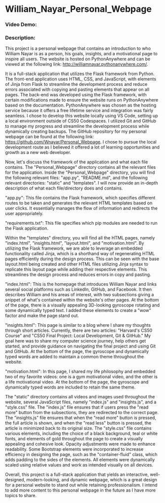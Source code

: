 # William_Nayar_Personal_Webpage
### Video Demo: <URL HERE>
### Description: 
This project is a personal webpage that contains an introduction to who William Nayar is as a person, his goals, insights, and a motivational page to inspire all users. The website is hosted on PythonAnywhere and can be viewed at the following link: http://williamnayar.pythonanywhere.com/.

It is a full-stack application that utilizes the Flask framework from Python. The front-end application uses HTML, CSS, and JavaScript, with elements of Jinja from Flask to streamline the development process and reduce errors associated with copying and pasting elements that appear on all pages. The back-end was developed using the Flask framework, with certain modifications made to ensure the website runs on PythonAnywhere based on the documentation. PythonAnywhere was chosen as the hosting service because it offers a free lifetime service and integration was fairly seamless. I chose to develop this website locally using VS Code, setting up a local environment outside of CS50 Codespaces. I utilized Git and GitHub to manage my progress and streamline the development process while dynamically creating backups. The GitHub repository for my personal webpage can be found at the following link: https://github.com/Wnayar/Personal_Webpage. I chose to pursue the local development route as I believed it offered a lot of learning opportunities and growth as a new web developer.

Now, let's discuss the framework of the application and what each file contains. The "Personal_Webpage" directory contains all the relevant files for the application. Inside the "Personal_Webpage" directory, you will find the following relevant files: "app.py", "README.md", and the following relevant directories: "static" and "templates". I will now provide an in-depth description of what each file/directory does and contains.

"app.py": This file contains the Flask framework, which specifies different routes to be taken and generates the relevant HTML templates based on user clicks. It essentially manages the flow of information and redirects the user appropriately.

"requirements.txt": This file specifies which pip modules are needed to run the Flask application.

Within the "templates" directory, you will find all the HTML pages, namely "index.html", "insights.html", "layout.html", and "motivation.html". By utilizing the Flask framework, we are able to leverage an embedded functionality called Jinja, which is a shorthand way of regenerating HTML pages efficiently during the design process. This can be seen with the base layout.html being created and other HTML files utilizing Jinja syntax to replicate this layout page while adding their respective elements. This streamlines the design process and reduces errors in copy and pasting.

"index.html": This is the homepage that introduces William Nayar and links several social platforms such as LinkedIn, GitHub, and Facebook. It then describes William and his areas of interest, with two subsections giving a snippet of what's contained within the website's other pages. At the bottom of the page, there is a visually appealing 3D-looking gyroscope rotating and some dynamically typed text. I added these elements to create a "wow" factor and make the page stand out.

"insights.html": This page is similar to a blog where I share my thoughts through short articles. Currently, there are two articles: "Harvard's CS50 Course" and "CS50 Final Project: Local Development, Git & GitHub." My goal here was to share my computer science journey, help others get started, and provide guidance on navigating the final project and using Git and GitHub. At the bottom of the page, the gyroscope and dynamically typed words are added to maintain a common theme throughout the website.

"motivation.html": In this page, I shared my life philosophy and embedded two of my favorite videos: one is a gym motivational video, and the other is a life motivational video. At the bottom of the page, the gyroscope and dynamically typed words are included to retain the same theme.

The "static" directory contains all videos and images used throughout the website, several JavaScript files, namely "index.js" and "insights.js", and a "style.css" file. The "index.js" file ensures that if users press the "read more" button from the subsections, they are redirected to the correct page. The "insights.js" file ensures that when the "read more" button is pressed, the full article is shown, and when the "read less" button is pressed, the article is minimized back to its original size. The "style.css" file contains various elements, including the choice of a black background, teal or white fonts, and elements of gold throughout the page to create a visually appealing and cohesive look. Opacity adjustments were made to enhance readability. Some Bootstrap elements were incorporated to increase efficiency in designing the page, such as the "container-fluid" class, which adds padding to the sides of the elements. All elements were dynamically scaled using relative values and work as intended visually on all devices.

Overall, this project is a full-stack application that yields an interactive, well-designed, modern-looking, and dynamic webpage, which is a great design for a personal website to stand out while retaining professionalism. I intend to add more content to this personal webpage in the future as I have more topics to share.